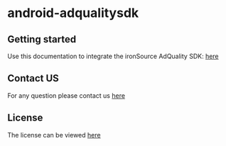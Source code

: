 # android-adqualitysdk  

## Getting started
Use this documentation to integrate the ironSource AdQuality SDK: [here](https://developers.is.com/ironsource-mobile/android/sdk-integration-guides/)



## Contact US 
For any question please contact us [here](https://ironsrc.formtitan.com/knowledge-center#/)

## License 
The license can be viewed [here](https://github.com/ironsource-mobile/android-adqualitysdk/blob/main/LICENSE)


